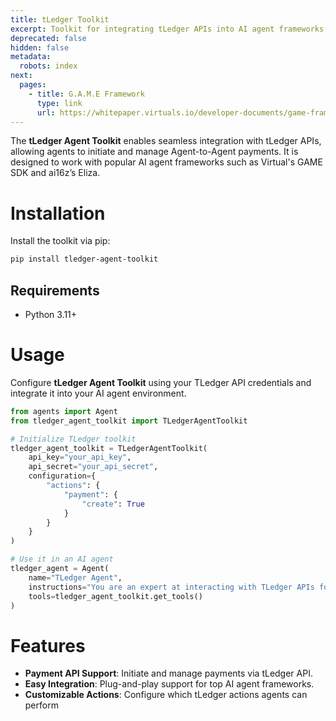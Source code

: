 ```yaml
---
title: tLedger Toolkit
excerpt: Toolkit for integrating tLedger APIs into AI agent frameworks.
deprecated: false
hidden: false
metadata:
  robots: index
next:
  pages:
    - title: G.A.M.E Framework
      type: link
      url: https://whitepaper.virtuals.io/developer-documents/game-framework
---
```

The **tLedger Agent Toolkit** enables seamless integration with tLedger APIs, allowing agents to initiate and manage Agent-to-Agent payments. It is designed to work with popular AI agent frameworks such as Virtual's GAME SDK and ai16z’s Eliza.

# Installation

Install the toolkit via pip:

```bash
pip install tledger-agent-toolkit
```

## Requirements

* Python 3.11+

# Usage

Configure **tLedger Agent Toolkit** using your TLedger API credentials and integrate it into your AI agent environment.

```python
from agents import Agent
from tledger_agent_toolkit import TLedgerAgentToolkit

# Initialize TLedger toolkit
tledger_agent_toolkit = TLedgerAgentToolkit(
    api_key="your_api_key",
    api_secret="your_api_secret",
    configuration={
        "actions": {
            "payment": {
                "create": True
            }
        }
    }
)

# Use it in an AI agent
tledger_agent = Agent(
    name="TLedger Agent",
    instructions="You are an expert at interacting with TLedger APIs for payments.",
    tools=tledger_agent_toolkit.get_tools()
)
```

# Features

* **Payment API Support**: Initiate and manage payments via tLedger API.
* **Easy Integration**: Plug-and-play support for top AI agent frameworks.
* **Customizable Actions**: Configure which tLedger actions agents can perform